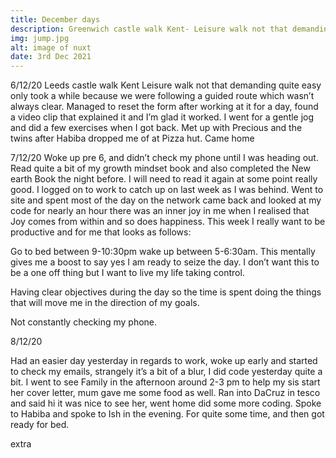 ```yaml
---
title: December days
description: Greenwich castle walk Kent- Leisure walk not that demanding quite easy only took a while because we were following a guided route which wasn’t always clear.
img: jump.jpg
alt: image of nuxt
date: 3rd Dec 2021
---
```


6/12/20
Leeds castle walk Kent
Leisure walk not that demanding quite easy only took a while because we were following a guided route which wasn’t always clear.
Managed to reset the form after working at it for a day, found a video clip that explained it and I’m glad it worked. I went for a gentle jog and did a few exercises when I got back. Met up with Precious and the twins after Habiba dropped me of at Pizza hut. Came home

7/12/20
Woke up pre 6, and didn’t check my phone until I was heading out. Read quite a bit of my growth mindset book and also completed the New earth Book the night before. I will need to read it again at some point really good. I logged on to work to catch up on last week as I was behind. Went to site and spent most of the day on the network came back and looked at my code for nearly an hour there was an inner joy in me when I realised that Joy comes from within and so does happiness. This week I really want to be productive and for me that looks as follows:

Go to bed between 9-10:30pm wake up between 5-6:30am.
This mentally gives me a boost to say yes I am ready to seize the day. I don’t want this to be a one off thing but I want to live my life taking control.

Having clear objectives during the day so the time is spent doing the things that will move me in the direction of my goals.

Not constantly checking my phone.

8/12/20

Had an easier day yesterday in regards to work, woke up early and started to check my emails, strangely it’s a bit of a blur, I did code yesterday quite a bit. I went to see Family in the afternoon around 2-3 pm to help my sis start her cover letter, mum gave me some food as well. Ran into DaCruz in tesco and said hi it was nice to see her, went home did some more coding. Spoke to Habiba and spoke to Ish in the evening. For quite some time, and then got ready for bed.

extra
